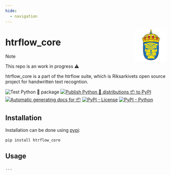 ```yaml
---
hide:
  - navigation
---
```


<img src="images/riks.png" width="20%" height="20%" align="right" />

# **htrflow_core**

> [!NOTE]  
> This repo is an work in progress ⚠️

htrflow_core is a part of the htrflow suite, which is Riksarkivets open source project for handwritten text recogntion.

![Test Python 🐍 package ](https://github.com/Swedish-National-Archives-AI-lab/htrflow_core/actions/workflows/tests.yml/badge.svg)
[![Publish Python 🐍 distributions 📦 to PyPI](https://github.com/Swedish-National-Archives-AI-lab/htrflow_core/actions/workflows/release.yml/badge.svg)](https://github.com/Riksarkivet/htrflow/actions/workflows/release.yml)
[![Automatic generating docs for 📦](https://github.com/Swedish-National-Archives-AI-lab/htrflow_core/actions/workflows/docs.yml/badge.svg)](https://github.com/Riksarkivet/htrflow/actions/workflows/docs.yml)
[![PyPI - License](https://img.shields.io/badge/license-MIT-green.svg)](https://github.com/Riksarkivet/htrflow/blob/master/LICENSE)
[![PyPI - Python](https://img.shields.io/badge/python-3.7%20|%203.8%20|%203.9-blue.svg)](https://pypi.org/project/htrflow/)

## **Installation**

Installation can be done using [pypi](https://pypi.org/project/htrflow/):

```
pip install htrflow_core
```

## **Usage**

```
...

```



